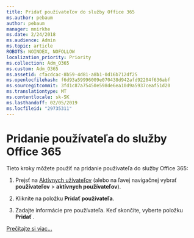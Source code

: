 ```yaml
---
title: Pridať používateľov do služby Office 365
ms.author: pebaum
author: pebaum
manager: mnirkhe
ms.date: 2/24/2018
ms.audience: Admin
ms.topic: article
ROBOTS: NOINDEX, NOFOLLOW
localization_priority: Priority
ms.collection: Adm_O365
ms.custom: Adm_O365
ms.assetid: cfacdcac-8b59-4d81-a8b1-0d16b712df25
ms.openlocfilehash: f6d93a59996009e070438d942afd92204f636abf
ms.sourcegitcommit: 3fd1c87a75450e598de6ea10d9a5937ceaf51d20
ms.translationtype: MT
ms.contentlocale: sk-SK
ms.lasthandoff: 02/05/2019
ms.locfileid: "29735311"
---
```

# <a name="add-a-user-to-office-365"></a>Pridanie používateľa do služby Office 365

Tieto kroky môžete použiť na pridanie používateľa do služby Office 365:
  
1. Prejsť na [Aktívnych užívateľov](https://portal.office.com/adminportal/home.aspx#/users) (alebo na ľavej navigačnej vybrať **používateľov** \> **aktívnych používateľov**).
    
2. Kliknite na položku **Pridať používateľa**.
    
3. Zadajte informácie pre používateľa. Keď skončíte, vyberte položku **Pridať** . 
    
[Prečítajte si viac...](https://support.office.com/article/1970f7d6-03b5-442f-b385-5880b9c256ec)
  

